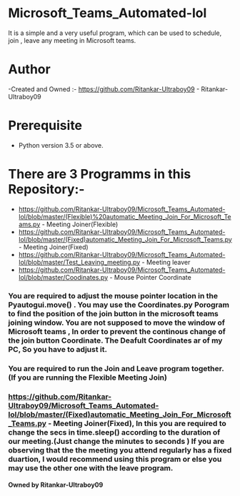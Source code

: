 # Microsoft_Teams_Automated-lol
 It is a simple and a very useful program, which can be used to schedule, join , leave any meeting in Microsoft teams. 

# Author
 -Created and Owned :- https://github.com/Ritankar-Ultraboy09 - Ritankar-Ultraboy09
 
# Prerequisite 
  * Python version 3.5 or above.

# There are 3 Programms in this Repository:-
  * https://github.com/Ritankar-Ultraboy09/Microsoft_Teams_Automated-lol/blob/master/(Flexible)%20automatic_Meeting_Join_For_Microsoft_Teams.py - Meeting Joiner(Flexible)
  * https://github.com/Ritankar-Ultraboy09/Microsoft_Teams_Automated-lol/blob/master/(Fixed)automatic_Meeting_Join_For_Microsoft_Teams.py - Meeting Joiner(Fixed)
  * https://github.com/Ritankar-Ultraboy09/Microsoft_Teams_Automated-lol/blob/master/Test_Leaving_meeting.py - Meeting leaver
  * https://github.com/Ritankar-Ultraboy09/Microsoft_Teams_Automated-lol/blob/master/Coodinates.py - Mouse Pointer Coordinate
  
 ### You are required to adjust the mouse pointer location in the Pyautogui.move() . You may use the  Coordinates.py Porogram to find the position of the join button in the     microsoft   teams joining window. You are not supposed to move the window of Microsoft teams , In order to prevent the continous change of the join button Coordinate. The Deafult             Coordinates ar of my PC, So you have to adjust it.

### You are required to run the Join and Leave program together. (If you are running the Flexible Meeting Join)

### https://github.com/Ritankar-Ultraboy09/Microsoft_Teams_Automated-lol/blob/master/(Fixed)automatic_Meeting_Join_For_Microsoft_Teams.py - Meeting Joiner(Fixed), In this you are required to change the secs in time.sleep() according to the duration of our meeting.(Just change the minutes to seconds ) If you are observing that the the meeting you attend regularly has a fixed duartion, I would recommend using this program or else you may use the other one with the leave program. 

#### Owned by Ritankar-Ultraboy09 

